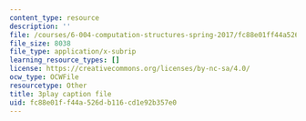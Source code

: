 ```yaml
---
content_type: resource
description: ''
file: /courses/6-004-computation-structures-spring-2017/fc88e01ff44a526db116cd1e92b357e0_R6EzJKevAE8.vtt
file_size: 8038
file_type: application/x-subrip
learning_resource_types: []
license: https://creativecommons.org/licenses/by-nc-sa/4.0/
ocw_type: OCWFile
resourcetype: Other
title: 3play caption file
uid: fc88e01f-f44a-526d-b116-cd1e92b357e0
---
```


